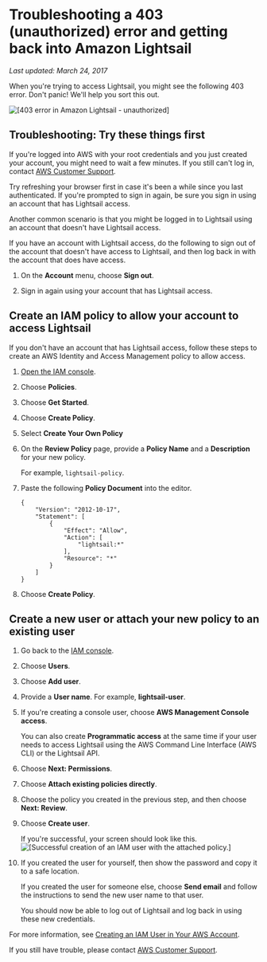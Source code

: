 # Troubleshooting a 403 \(unauthorized\) error and getting back into Amazon Lightsail<a name="create-policy-that-grants-access-to-amazon-lightsail"></a>

 *Last updated: March 24, 2017* 

When you're trying to access Lightsail, you might see the following 403 error\. Don't panic\! We'll help you sort this out\.

![\[403 error in Amazon Lightsail - unauthorized\]](https://d9yljz1nd5001.cloudfront.net/en_us/b2fb86c05aa70ef4defbdc74847a0bb8/images/403-not-authorized-access-error-in-amazon-lightsail.png)

## Troubleshooting: Try these things first<a name="troubleshooting-try-these-things-first"></a>

If you're logged into AWS with your root credentials and you just created your account, you might need to wait a few minutes\. If you still can't log in, contact [AWS Customer Support](https://console.aws.amazon.com/support/home#/)\.

Try refreshing your browser first in case it's been a while since you last authenticated\. If you're prompted to sign in again, be sure you sign in using an account that has Lightsail access\.

Another common scenario is that you might be logged in to Lightsail using an account that doesn't have Lightsail access\.

If you have an account with Lightsail access, do the following to sign out of the account that doesn't have access to Lightsail, and then log back in with the account that does have access\. 

1. On the **Account** menu, choose **Sign out**\.

1. Sign in again using your account that has Lightsail access\.

## Create an IAM policy to allow your account to access Lightsail<a name="setting-up-an-iam-policy-that-has-access-to-amazon-lightsail"></a>

If you don't have an account that has Lightsail access, follow these steps to create an AWS Identity and Access Management policy to allow access\.

1. [Open the IAM console](https://console.aws.amazon.com/iam/)\.

1. Choose **Policies**\.

1. Choose **Get Started**\.

1. Choose **Create Policy**\.

1. Select **Create Your Own Policy**

1. On the **Review Policy** page, provide a **Policy Name** and a **Description** for your new policy\.

   For example, `lightsail-policy`\.

1. Paste the following **Policy Document** into the editor\.

   ```
   {
       "Version": "2012-10-17",
       "Statement": [
           {
               "Effect": "Allow",
               "Action": [
                   "lightsail:*"
               ],
               "Resource": "*"
           }
       ]
   }
   ```

1. Choose **Create Policy**\.

## Create a new user or attach your new policy to an existing user<a name="creating-a-user-with-this-iam-policy"></a>

1. Go back to the [IAM console](https://console.aws.amazon.com/iam/)\.

1. Choose **Users**\.

1. Choose **Add user**\.

1. Provide a **User name**\. For example, **lightsail\-user**\.

1. If you're creating a console user, choose **AWS Management Console access**\.

   You can also create **Programmatic access** at the same time if your user needs to access Lightsail using the AWS Command Line Interface \(AWS CLI\) or the Lightsail API\.

1. Choose **Next: Permissions**\.

1. Choose **Attach existing policies directly**\.

1. Choose the policy you created in the previous step, and then choose **Next: Review**\.

1. Choose **Create user**\.

   If you're successful, your screen should look like this\.  
![\[Successful creation of an IAM user with the attached policy.\]](https://d9yljz1nd5001.cloudfront.net/en_us/b2fb86c05aa70ef4defbdc74847a0bb8/images/iam-console-add-user-success.png)

1. If you created the user for yourself, then show the password and copy it to a safe location\.

   If you created the user for someone else, choose **Send email** and follow the instructions to send the new user name to that user\.

   You should now be able to log out of Lightsail and log back in using these new credentials\.

For more information, see [Creating an IAM User in Your AWS Account](http://docs.aws.amazon.com/IAM/latest/UserGuide/id_users_create.html)\.

If you still have trouble, please contact [AWS Customer Support](https://console.aws.amazon.com/support/home#/)\.